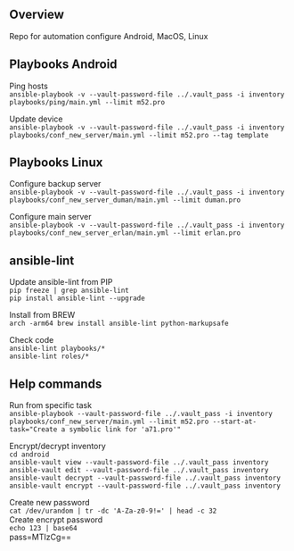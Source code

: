 ## Overview
Repo for automation configure Android, MacOS, Linux  

## Playbooks Android
Ping hosts  
`ansible-playbook -v --vault-password-file ../.vault_pass -i inventory playbooks/ping/main.yml --limit m52.pro`  

Update device  
`ansible-playbook -v --vault-password-file ../.vault_pass -i inventory playbooks/conf_new_server/main.yml --limit m52.pro --tag template`  

## Playbooks Linux
Configure backup server  
`ansible-playbook -v --vault-password-file ../.vault_pass -i inventory playbooks/conf_new_server_duman/main.yml --limit duman.pro`   

Configure main server  
`ansible-playbook -v --vault-password-file ../.vault_pass -i inventory playbooks/conf_new_server_erlan/main.yml --limit erlan.pro`  

## ansible-lint
Update ansible-lint from PIP  
`pip freeze | grep ansible-lint`  
`pip install ansible-lint --upgrade`  

Install from BREW  
`arch -arm64 brew install ansible-lint python-markupsafe`  

Check code  
`ansible-lint playbooks/*`  
`ansible-lint roles/*`  

## Help commands
Run from specific task  
`ansible-playbook --vault-password-file ../.vault_pass -i inventory playbooks/conf_new_server/main.yml --limit m52.pro --start-at-task="Create a symbolic link for 'a71.pro'"`

Encrypt/decrypt inventory  
`cd android`  
`ansible-vault view --vault-password-file ../.vault_pass inventory`  
`ansible-vault edit --vault-password-file ../.vault_pass inventory`  
`ansible-vault decrypt --vault-password-file ../.vault_pass inventory`  
`ansible-vault encrypt --vault-password-file ../.vault_pass inventory`  

Create new password  
`cat /dev/urandom | tr -dc 'A-Za-z0-9!=' | head -c 32`  
Create encrypt password  
`echo 123 | base64`  
pass=MTIzCg==  
